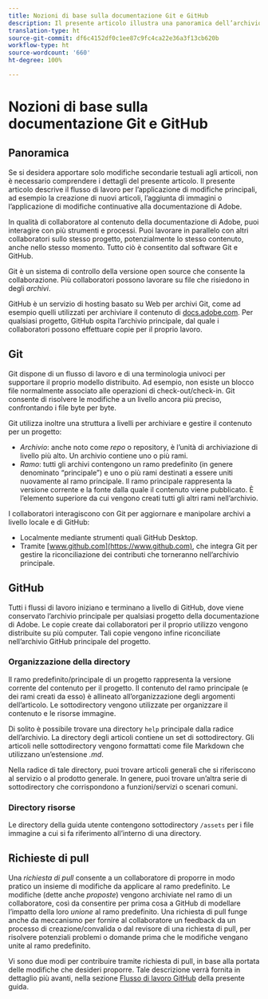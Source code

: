 ```yaml
---
title: Nozioni di base sulla documentazione Git e GitHub
description: Il presente articolo illustra una panoramica dell’archivio Git, GitHub, il modo in cui il contenuto viene organizzato e le convenzioni di denominazione che vengono utilizzate per la documentazione di Adobe.
translation-type: ht
source-git-commit: df6c4152df0c1ee87c9fc4ca22e36a3f13cb620b
workflow-type: ht
source-wordcount: '660'
ht-degree: 100%

---
```



# Nozioni di base sulla documentazione Git e GitHub

## Panoramica

Se si desidera apportare solo modifiche secondarie testuali agli articoli, non è necessario comprendere i dettagli del presente articolo. Il presente articolo descrive il flusso di lavoro per l’applicazione di modifiche principali, ad esempio la creazione di nuovi articoli, l’aggiunta di immagini o l’applicazione di modifiche continuative alla documentazione di Adobe.

In qualità di collaboratore al contenuto della documentazione di Adobe, puoi interagire con più strumenti e processi. Puoi lavorare in parallelo con altri collaboratori sullo stesso progetto, potenzialmente lo stesso contenuto, anche nello stesso momento. Tutto ciò è consentito dal software Git e GitHub.

Git è un sistema di controllo della versione open source che consente la collaborazione. Più collaboratori possono lavorare su file che risiedono in degli *archivi*.

GitHub è un servizio di hosting basato su Web per archivi Git, come ad esempio quelli utilizzati per archiviare il contenuto di [docs.adobe.com](https://docs.adobe.com). Per qualsiasi progetto, GitHub ospita l’archivio principale, dal quale i collaboratori possono effettuare copie per il proprio lavoro.

## Git

Git dispone di un flusso di lavoro e di una terminologia univoci per supportare il proprio modello distribuito. Ad esempio, non esiste un blocco file normalmente associato alle operazioni di check-out/check-in. Git consente di risolvere le modifiche a un livello ancora più preciso, confrontando i file byte per byte.

Git utilizza inoltre una struttura a livelli per archiviare e gestire il contenuto per un progetto:

- *Archivio*: anche noto come *repo* o repository, è l’unità di archiviazione di livello più alto. Un archivio contiene uno o più rami.
- *Ramo*: tutti gli archivi contengono un ramo predefinito (in genere denominato “principale”) e uno o più rami destinati a essere uniti nuovamente al ramo principale. Il ramo principale rappresenta la versione corrente e la fonte dalla quale il contenuto viene pubblicato. È l’elemento superiore da cui vengono creati tutti gli altri rami nell’archivio.

I collaboratori interagiscono con Git per aggiornare e manipolare archivi a livello locale e di GitHub:

- Localmente mediante strumenti quali GitHub Desktop.
- Tramite [www.github.com](https://www.github.com), che integra Git per gestire la riconciliazione dei contributi che torneranno nell’archivio principale.

## GitHub

Tutti i flussi di lavoro iniziano e terminano a livello di GitHub, dove viene conservato l’archivio principale per qualsiasi progetto della documentazione di Adobe. Le copie create dai collaboratori per il proprio utilizzo vengono distribuite su più computer. Tali copie vengono infine riconciliate nell’archivio GitHub principale del progetto.

### Organizzazione della directory

Il ramo predefinito/principale di un progetto rappresenta la versione corrente del contenuto per il progetto. Il contenuto del ramo principale (e dei rami creati da esso) è allineato all’organizzazione degli argomenti dell’articolo. Le sottodirectory vengono utilizzate per organizzare il contenuto e le risorse immagine.

Di solito è possibile trovare una directory `help` principale dalla radice dell’archivio. La directory degli articoli contiene un set di sottodirectory. Gli articoli nelle sottodirectory vengono formattati come file Markdown che utilizzano un’estensione *.md*.

Nella radice di tale directory, puoi trovare articoli generali che si riferiscono al servizio o al prodotto generale. In genere, puoi trovare un’altra serie di sottodirectory che corrispondono a funzioni/servizi o scenari comuni.

### Directory risorse

Le directory della guida utente contengono sottodirectory `/assets` per i file immagine a cui si fa riferimento all’interno di una directory.

<!---
### Markdown file template

For convenience, the root directory of each repository typically contains a Markdown template file named `template.md`. You can use this template file as a "starter file" if you need to create a new article for submission to the repository. The file contains:

- A **metadata header** at the top of the file, delineated by two, 3-hyphen lines. It contains the various tags used for tracking information related to the article. It also includes SEO optimizations and reporting processes that Adobe uses to evaluate the performance of the content. So the metadata is important!
- Various **examples of using Markdown** to format the elements of an article.
- General **instructions on the use of Markdown extensions**, which you can use for various types of alerts.
- Examples of **embedding video** by using an iframe.
- General **instructions on the use of docs.adobe.com extensions**, which you can use for special controls such as buttons and selectors.
-->

## Richieste di pull

Una *richiesta di pull* consente a un collaboratore di proporre in modo pratico un insieme di modifiche da applicare al ramo predefinito. Le modifiche (dette anche *proposte*) vengono archiviate nel ramo di un collaboratore, così da consentire per prima cosa a GitHub di modellare l’impatto della loro *unione* al ramo predefinito. Una richiesta di pull funge anche da meccanismo per fornire al collaboratore un feedback da un processo di creazione/convalida o dal revisore di una richiesta di pull, per risolvere potenziali problemi o domande prima che le modifiche vengano unite al ramo predefinito.

Vi sono due modi per contribuire tramite richiesta di pull, in base alla portata delle modifiche che desideri proporre. Tale descrizione verrà fornita in dettaglio più avanti, nella sezione [Flusso di lavoro GitHub](local-repo.md) della presente guida.
